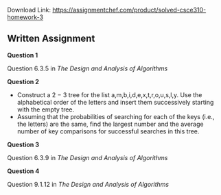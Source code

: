 Download Link: https://assignmentchef.com/product/solved-csce310-homework-3
<br>
<h2>Written Assignment</h2>

<strong>Question 1      </strong>

Question 6<em>.</em>3<em>.</em>5 in <em>The Design and Analysis of Algorithms</em>

<strong>Question 2       </strong>

<ul>

 <li>Construct a 2 − 3 tree for the list a,m,b,i,d,e,x,t,r,o,u,s,l,y. Use the alphabetical order of the letters and insert them successively starting with the empty tree.</li>

 <li>Assuming that the probabilities of searching for each of the keys (i.e., the letters) are the same, find the largest number and the average number of key comparisons for successful searches in this tree.</li>

</ul>

<strong>Question 3   </strong>

Question 6<em>.</em>3<em>.</em>9 in <em>The Design and Analysis of Algorithms</em>

<strong>Question 4    </strong>

Question 9<em>.</em>1<em>.</em>12 in <em>The Design and Analysis of Algorithms</em>